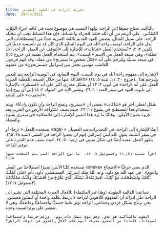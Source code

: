 ```yaml
---
title:  تعريف الراحة في العهد القديم
date:  29/06/2021
---
```


بالتأكيد، نحتاج جميعًا إلى الراحة، ولهذا السبب هي موضوع نجده في كافة أجزاء الكِتَاب المُقَدَّس.  على الرغم من أن الله خلقنا للحركة والنشاط، فإن هذا النشاط يجب أن تتخلَّله الراحة. على سبيل المثال، يتضمن العهد القديم باللغة العبرية عددًا من المصطلحات التي تدل على الراحة.  لوصف راحة الله في اليوم السابع الذي كان قد تم تأسيسه حديثًا في تكوين ٢: ٢، ٣ يُستخدم الفعل «شابات»، للإشارة إلى «التوقف عن العمل، الراحة، أخذ عطلة»، وهي صيغة الفعل من الاسم «السبت». يتم استخدام الفعل نفسه في خروج ٥: ٥ في صيغة سببيَّة ويُتَرجَم على أنه «جَعْلُ شخصٍ ما يستريح» من عمله.  وقد اتهم فرعون الغاضب موسى بجعل بني إسرائيل «يستريحون» من عملهم.

الإشارة إلى مفهوم راحة الله في يوم السبت، اليوم السابع، في الوصية الرابعة يتم التعبير عنها من خلال الصيغة اللفظية العبرية «nuakh» (خروج ٢٠: ١١، تثنية ٥: ١٤).  ويُترجم هذا الفعل على أنه «راحة» في أيوب ٣: ١٣ أو بشكل مجازي أكثر على أنه «مُستقَر»، بالإشارة إلى تابوت العهد في سِفر العدد ١٠: ٣٦. وتشير الآية في ٢ملوك ٢: ١٥ إلى أن روح إيليا «استقرت» على إليشع.

شكل لفظي آخر هو «شاكات» بمعنى أن «تستريح، وتمنح الراحة وأن تكون وادعًا». ويتم استخدام هذا المصطلح في يشوع ١١: ٢٣، حيث يصف اسْتَرَاحَة الأرض من الحرب بعد غزوة يشوع الأولى.  وغالبًا ما يَرد هذا التعبير للإشارة إلى «السلام» في سِفري يشوع والقضاة.

يستخدم الفعل « ‹رجا› أو ‹raga› » أيضًا للإشارة إلى الراحة.  في التحذيرات ضد العصيان في سِفر التثنية، يقول الله لبني إسرائيل إنهم لن يجدوا الراحة في السبي (تثنية ٢٨: ٦٥).  يظهر الفعل نفسه أيضًا في شكل سببي في إرميا ٥٠: ٣٤، حيث يصف عدم القدرة على توفير الراحة.

`اقرأ تثنية ٣١: ١٦ و٢صموئيل ٧: ١٢.  ما نوع الراحة التي يتم التحدث عنها هنا؟`

تستخدم كلتا الآيتين تعبيرًا اصطلاحيًا من الفعل «shaka» الذي يعني حرفيًّا «الاضجاع والنوم».  في عهد الله مع داود، وعد اللهُ ملك إسرائيل المستقبلي، داود، بأنه «مَتَى كَمُلَتْ أَيَّامُكَ وَاضْطَجَعْتَ مَعَ آبَائِكَ، أُقِيمُ بَعْدَكَ نَسْلَكَ الَّذِي يَخْرُجُ مِنْ أَحْشَائِكَ وَأُثَبِّتُ مَمْلَكَتَهُ» (٢صموئيل ٧: ١٢).

تساعدنا القائمة الطويلة (وهنا غير المكتملة) للأفعال العبرية المختلفة التي تشير إلى الراحة على إدراك أن المفهوم اللاهوتي للراحة لا يرتبط بكلمة واحدة أو كلمتين معينتين.  نحن نرتاح بشكل فردي وجماعي. الراحة تؤثر علينا جسديًّا واجتماعيًّا وعاطفيًّا، وهي لا تقتصر على يوم السبت وحده.

`الموت بالتأكيد هو عدو، وهو سوف يبطل ذات يوم.  ورغم حزننا واشتياقنا لموتانا، فلماذا من المعزي معرفة أنهم على الأقل راقدون في الوقت الراهن؟`